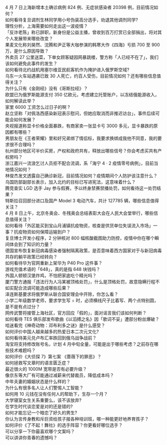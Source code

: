 4 月 7 日上海新增本土确诊病例 824 例、无症状感染者 20398 例，目前情况如何？  
如何看待复旦调剂生林同学用小号伪装高分选手，劝退其他调剂同学?  
理性分析，上海需要如何走出这一波疫情？  
「反诈老陈」称已辞职，新身份是公益主播，曾收到百万打赏已全部捐出，将对其个人发展带来哪些改变？  
果麦文化称刘昊然、沈腾和尹正等大咖参演的韩寒大作《四海》亏损 700 至 900 万，是什么原因导致？  
外卖员 27 公里送菜，下单女顾客疑因网暴跳楼，警方称「人已经不在了」，我们该如何避免此事件的发生？  
如何看待北约战机用塞尔维亚民航客机作为掩护进入俄罗斯空域?  
乌东一火车站遇袭已致 30 人死亡，约百人受伤，目前情况如何？还有哪些信息值得关注？  
为什么只有《金刚经》没有《哥斯拉经》？  
欧盟已为俄罗斯能源支付 350 亿欧元，考虑建立托管账户，以冻结俄能源收入，如何解读此举？  
家里 6000 工资怎么过日子的啊 ?  
赵立坚称「对佩洛西感染新冠表示慰问，但她应取消而非推迟访台」，事件后续可能会如何发展？  
央视报道称显卡价格全面暴跌，有商家卖一张显卡亏 3000 多元，显卡暴跌的原因都有哪些？  
男朋友在《王者荣耀》里和好兄弟绑了情侣标，我要求换绑成我他不同意，我的要求很不合理吗？  
杭州部分地区可半价买房，产权和政府共有，释放出哪些信号？你会考虑买共有产权房吗？  
浙江嘉兴一流浪乞讨人员拒不配合流调，系「海宁 4 · 2 疫情零号病例」，目前当地情况如何？  
林俊杰发文透露自己确诊新冠，目前情况如何？疫情期间个人防护该注意什么？  
乌国防部副部长表示，加入北约的目标已写进宪法，这意味着什么？  
腾竞查实 LGD 选手 Jay 参与假赛，予以终身禁赛禁播处罚，如何看待这一处罚结果？  
特斯拉召回部分进口及国产 Model 3 电动汽车，共计 127785 辆，哪些信息值得关注？  
4 月 8 日上午，北京冬奥会、冬残奥会总结表彰大会在人民大会堂举行，哪些信息值得关注？  
如何看待「外区能买到宝山月浦镇抗疫物资，核查是供货单位失误流入市场」一事？抗疫物资如何保障运输到户？  
复旦博士开发小程序，2 分钟核对 800 幅核酸截图助力防控，疫情中你在哪个瞬间体会到了知识的力量？  
德国宣布恢复新冠病毒感染者强制隔离政策，是否意味着西方国家对于与新冠病毒共存的躺平政策已经转向？  
如何看待华为官网重新上架华为 P40 Pro 这件事？  
游戏充值术语的「648」，真的是指 648 块钱吗？  
外国人顿顿汉堡炸鸡，不怕把家底吃个精光吗？  
厦门警方通报「违法行为人冯某被顶格处罚」，什么是顶格处罚，故意隐瞒行程不如实配合流调可能造成哪些后果？  
泽连斯基要求将俄罗斯从联合国安理会中开除，你怎么看？  
小学二年级数学老师，要求学生写 ÷ 时，必须横线尺子比着写、两个点特别圆，是不是有点过分？  
网传武警将接管上海社区，官方回应「假的」，面对谣言我们该如何判断？  
如何看待 TES 俱乐部发布歌曲《以滔搏之名》因「歌词不妥」遭部分粉丝爆破？  
哈迷看完《神奇动物：邓布利多之谜》是什么感受？  
如何评价中国人越来越多的热爱日本二次元文化?  
如何看待美元兑卢布汇率跌回到俄乌战争战前？  
淘宝将支持修改账号名，计划 4 月中旬全量，可能是出于哪些考虑？之前存在哪些技术难题吗？  
如何评价《大侦探 7》第七案 《蔷薇下的罪恶》？  
如何拯救写文章时的语言匮乏症？  
最近很火的 1000M 宽带是否有必要升级？  
像京东等大厂有可能通过减薪来代替裁员，降低成本吗？  
中年夫妻的婚姻状态是什么样的？  
为什么有很多名人让人们警惕人工智能？  
如何用 10 元钱在没有任何人的帮助下，生存一个月？  
大学寝室女生关系重要么，该不该放弃?  
在学生时代谈恋爱是对的还是错的?  
如何才能忘记一个暗恋了好久的男生?  
你认为言传身教和斥巨资给孩子报各种培训班，哪一种能更好地养育孩子？  
如何评价《了不起！舞社》的选手阵容？你更看好哪位选手？  
可以分享一下你最喜欢哪个文案吗？  
可以讲讲你青春的遗憾吗？  
